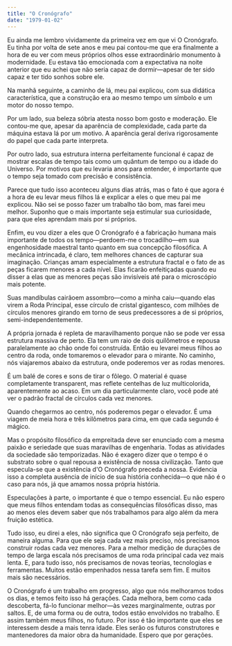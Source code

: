 ```yaml
---
title: "O Cronógrafo"
date: "1979-01-02"
---
```


Eu ainda me lembro vividamente da primeira vez em que vi O Cronógrafo. Eu tinha por volta de sete anos e meu pai contou-me que era finalmente a hora de eu ver com meus próprios olhos esse extraordinário monumento à modernidade. Eu estava tão emocionada com a expectativa na noite anterior que eu achei que não seria capaz de dormir—apesar de ter sido capaz e ter tido sonhos sobre ele.

Na manhã seguinte, a caminho de lá, meu pai explicou, com sua didática característica, que a construção era ao mesmo tempo um símbolo e um motor do nosso tempo.

Por um lado, sua beleza sóbria atesta nosso bom gosto e moderação. Ele contou-me que, apesar da aparência de complexidade, cada parte da máquina estava lá por um motivo. A aparência geral deriva rigorosamente do papel que cada parte interpreta.

Por outro lado, sua estrutura interna perfeitamente funcional é capaz de mostrar escalas de tempo tais como um quântum de tempo ou a idade do Universo. Por motivos que eu levaria anos para entender, é importante que o tempo seja tomado com precisão e consistência.

Parece que tudo isso aconteceu alguns dias atrás, mas o fato é que agora é a hora de eu levar meus filhos lá e explicar a eles o que meu pai me explicou. Não sei se posso fazer um trabalho tão bom, mas farei meu melhor. Suponho que o mais importante seja estimular sua curiosidade, para que eles aprendam mais por si próprios.

Enfim, eu vou dizer a eles que O Cronógrafo é a fabricação humana mais importante de todos os tempo—perdoem-me o trocadilho—em sua engenhosidade maestral tanto quanto em sua concepção filosófica. A mecânica intrincada, é claro, tem melhores chances de capturar sua imaginação. Crianças amam especialmente a estrutura fractal e o fato de as peças ficarem menores a cada nível. Elas ficarão enfeitiçadas quando eu disser a elas que as menores peças são invisíveis até para o microscópio mais potente.

Suas mandíbulas cairãoem assombro—como a minha caiu—quando elas virem a Roda Principal, esse círculo de cristal gigantesco, com milhões de círculos menores girando em torno de seus predecessores a de si próprios, semi-independentemente.

A própria jornada é repleta de maravilhamento porque não se pode ver essa estrutura massiva de perto. Ela tem um raio de dois quilômetros e repousa paralelamente ao chão onde foi construída. Então eu levarei meus filhos ao centro da roda, onde tomaremos o elevador para o mirante. No caminho, nós viajaremos abaixo da estrutura, onde poderemos ver as rodas menores.

É um balé de cores e sons de tirar o fôlego. O material é quase completamente transparent, mas reflete centelhas de luz multicolorida, aparentemente ao acaso. Em um dia particularmente claro, você pode até ver o padrão fractal de círculos cada vez menores.

Quando chegarmos ao centro, nós poderemos pegar o elevador. É uma viagem de meia hora e três kilômetros para cima, em que cada segundo é mágico.

Mas o propósito filosófico da empreitada deve ser enunciado com a mesma paixão e seriedade que suas maravilhas de engenharia. Todas as atividades da sociedade são temporizadas. Não é exagero dizer que o tempo é o substrato sobre o qual repousa a existência de nossa civilização. Tanto que especula-se que a existência d'O Cronógrafo preceda a nossa. Evidencia isso a completa ausência de início de sua história conhecida—o que não é o caso para nós, já que amamos nossa própria história.

Especulações à parte, o importante é que o tempo essencial. Eu não espero que meus filhos entendam todas as consequências filosóficas disso, mas ao menos eles devem saber que nós trabalhamos para algo além da mera fruição estética.

Tudo isso, eu direi a eles, não significa que O Cronógrafo seja perfeito, de maneira alguma. Para que ele seja cada vez mais preciso, nós precisamos construir rodas cada vez menores. Para a melhor medição de durações de tempo de larga escala nós precisamos de uma roda principal cada vez mais lenta. E, para tudo isso, nós precisamos de novas teorias, tecnologias e ferramentas. Muitos estão empenhados nessa tarefa sem fim. E muitos mais são necessários.

O Cronógrafo é um trabalho em progresso, algo que nós melhoramos todos os dias, e temos feito isso há gerações. Cada melhora, bem como cada descoberta, fá-lo funcionar melhor—às vezes marginalmente, outras por saltos. E, de uma forma ou de outra, todos estão envolvidos no trabalho. E assim também meus filhos, no futuro. Por isso é tão importante que eles se interessem desde a mais tenra idade. Eles serão os futuros construtores e mantenedores da maior obra da humanidade. Espero que por gerações.
